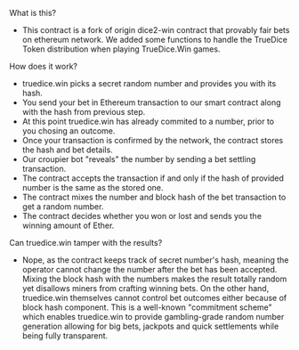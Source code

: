 What is this?

- This contract is a fork of origin dice2-win contract that provably fair bets on ethereum network.
We added some functions to handle the TrueDice Token distribution when playing TrueDice.Win games.

How does it work?

- truedice.win picks a secret random number and provides you with its hash.
- You send your bet in Ethereum transaction to our smart contract along with the hash from previous step.
- At this point truedice.win has already commited to a number, prior to you chosing an outcome.
- Once your transaction is confirmed by the network, the contract stores the hash and bet details.
- Our croupier bot "reveals" the number by sending a bet settling transaction.
- The contract accepts the transaction if and only if the hash of provided number is the same as the stored one.
- The contract mixes the number and block hash of the bet transaction to get a random number.
- The contract decides whether you won or lost and sends you the winning amount of Ether.

Can truedice.win tamper with the results? 

- Nope, as the contract keeps track of secret number's hash, meaning the operator cannot change the number after the bet has been accepted. Mixing the block hash with the numbers makes the result totally random yet disallows miners from crafting winning bets. On the other hand, truedice.win themselves cannot control bet outcomes either because of block hash component. This is a well-known "commitment scheme" which enables truedice.win to provide gambling-grade random number generation allowing for big bets, jackpots and quick settlements while being fully transparent.
